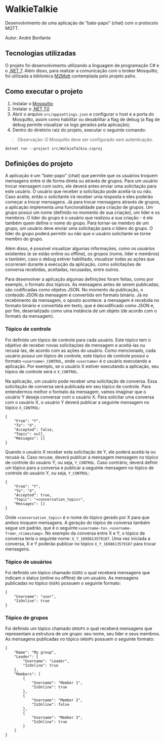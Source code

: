 # WalkieTalkie

Desenvolvimento de uma aplicação de “bate-papo” (chat) com o protocolo MQTT.

Autor: André Bonfante

## Tecnologias utilizadas

O projeto foi desenvolvimento utilizando a linguagem de programação C# e o [.NET 7](https://dotnet.microsoft.com/pt-br/download/dotnet/7.0). Além disso, para realizar a comunicação com o broker Mosquitto, foi utilizada a biblioteca [M2Mqtt](https://github.com/eclipse/paho.mqtt.m2mqtt) contemplada pelo projeto paho.

## Como executar o projeto

1. Instalar o [Mosquitto](https://mosquitto.org/download/)
2. Instalar o [.NET 7.0](https://dotnet.microsoft.com/pt-br/download/dotnet/7.0)
3. Abrir o arquivo ```src/appsettings.json``` e configurar o host e a porta do Mosquitto, assim como habilitar ou desabilitar a flag de debug (a flag de debug permite visualizar os logs gerados pela aplicação);
4. Dentro do diretório raiz do projeto, executar o seguinte comando:

> Observação: O Mosquitto deve ser configurado sem autenticação.

```
dotnet run --project src/WalkieTalkie.csproj
```

## Definições do projeto

A aplicação é um "bate-papo" (chat) que permite que os usuários troquem mensagens entre si de forma direta ou através de grupos. Para um usuário trocar mensagem com outro, ele deverá antes enviar uma solicitação para este usuário. O usuário que receber a solicitação pode aceitá-la ou não. Caso aceite, então o solicitante irá receber uma resposta e eles poderão começar a trocar mensagens. Já para trocar mensagens através de grupos, a aplicação implementa uma funcionalidade para criação de grupos. Um grupo possui um nome (definido no momento de sua criação), um líder e os membros. O líder do grupo é o usuário que realizou a sua criação - é ele também quem define o nome do grupo. Para tornar-se membro de um grupo, um usuário deve enviar uma solicitação para o lídero do grupo. O líder do grupo poderá permitir ou não que o usuário solicitante se torne membro do grupo.

Além disso, é possível visualizar algumas informações, como os usuários existentes (e se estão online ou offline), os grupos (nome, líder e membros) e também, caso o debug estiver habilitado, visualizar todas as ações que ocorreram durante a execução da aplicação, como solicitações de conversa recebidas, aceitadas, recusadas, entre outros.

Para desenvolver a aplicação algumas definições foram feitas, como por exemplo, o formato dos tópicos. As mensagens antes de serem publicadas, são codificadas como objetos JSON. No momento da publicação, o conteúdo JSON da mensagem é convertido em formato binário. Já no recebimento da mensagem, o oposto acontece: a mensagem é recebida no formato binário e convertida em texto, que é decodificado como JSON e, por fim, deserializado como uma instância de um objeto (de acordo com o formato da mensagem).

### Tópico de controle

Foi definido um tópico de controle para cada usuário. Este tópico tem o objetivo de receber novas solicitações de mensagem e aceitá-las ou recusá-las, de acordo com as ações do usuário. Como mencionado, cada usuário possui um tópico de controle, este tópico de controle possui o formato ```<username>_CONTROL```, onde ```<username>``` é o usuário executando a aplicação. Por exemplo, se o usuário X estiver executando a aplicação, seu tópico de controle será o ```X_CONTROL```.

Na aplicação, um usuário pode receber uma solicitação de conversa. Essa solicitação de conversa será publicada em seu tópico de controle. Para entendermos melhor o formato da mensagem, vamos imaginar que o usuário Y deseja conversar com o usuário X. Para solicitar uma conversa com o usuário X, o usuário Y deverá publicar a seguinte mensagem no tópico ```X_CONTROL```:

```
{
    "From": "Y",
    "To": "X",
    "Accepted": false,
    "Topic": null,
    "Messages": []
}
```

Quando o usuário X receber esta solicitação de Y, ele poderá aceitá-la ou recusá-la. Caso recuse, deverá publicar a mensagem mensagem no tópico de controle do usuário Y, ou seja, ```Y_CONTROL```. Caso contrário, deverá definir um tópico para a conversa e publicar a seguinte mensagem no tópico de controle do usuário Y, ou seja, ```Y_CONTROL```:

```
{
    "From": "Y",
    "To": "X",
    "Accepted": true,
    "Topic": "<conversation_topic>",
    "Messages": []
}
```

Onde ```<conversation_topic>``` é o nome do tópico gerado por X para que ambos troquem mensagens. A geração do tópico de conversa também segue um padrão, que é o seguinte:```<username-to>_<username-from>_<timestamp>```. No exemplo da conversa entre X e Y, o tópico de conversa teria o seguinte nome: ```X_Y_1698613579187```. Uma vez iniciada a conversa, X e Y poderão publicar no tópico ```X_Y_1698613579187``` para trocar mensagens.

### Tópico de usuários

Foi definido um tópico chamado ```USERS``` o qual receberá mensagens que indicam o status (online ou offline) de um usuário. As mensagens publicadas no tópico ```USERS``` possuem o seguinte formato:

```
{ 
    "Username": "user", 
    "IsOnline": true 
}
```

### Tópico de grupos

Foi definido um tópico chamado ```GROUPS``` o qual receberá mensagens que representam a estrutura de um grupo: seu nome, seu líder e seus membros. As mensagens publicadas no tópico ```GROUPS``` possuem o seguinte formato:

```
{ 
    "Name": "My group", 
    "Leader": { 
        "Username": "Leader",
        "IsOnline": true
    },
    "Members": [
        { 
            "Username": "Member 1",
            "IsOnline": true
        },
        { 
            "Username": "Member 2",
            "IsOnline": false
        },
        { 
            "Username": "Member 3",
            "IsOnline": true
        }
    ]
}
```
